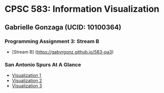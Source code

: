 # CPSC 583: Information Visualization
## Gabrielle Gonzaga (UCID: 10100364)

### Programming Assignment 3: Stream B
* [Stream B] (https://gabyrgonz.github.io/583-pa3)


### San Antonio Spurs At A Glance

* [Visualization 1](https://gabyrgonz.github.io/visualization1)
* [Visualization 2](https://gabyrgonz.github.io/visualization2)
* [Visualization 3](https://gabyrgonz.github.io/visualization3)
